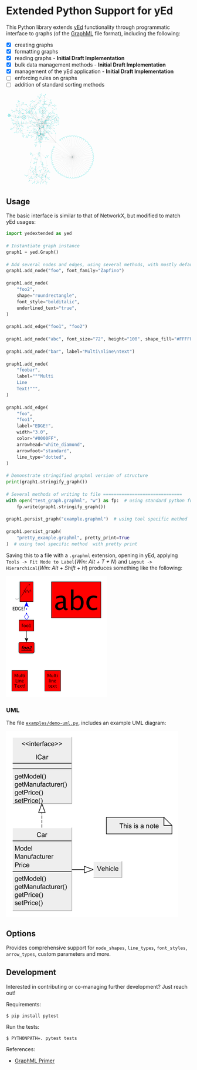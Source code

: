 # Extended Python Support for yEd 

This Python library extends [yEd](http://www.yworks.com/en/products_yed_about.html) functionality through programmatic interface to graphs (of the [GraphML](http://graphml.graphdrawingraph1.org/) file format), including the following:
- [x] creating graphs
- [x] formatting graphs
- [x] reading graphs  - **Initial Draft Implementation**
- [x] bulk data management methods  - **Initial Draft Implementation**
- [x] management of the yEd application - **Initial Draft Implementation**
- [ ] enforcing rules on graphs
- [ ] addition of standard sorting methods

![image](images/graph.gif)




## Usage
The basic interface is similar to that of NetworkX, but modified to match yEd usages:

```python
import yedextended as yed

# Instantiate graph instance
graph1 = yed.Graph()

# Add several nodes and edges, using several methods, with mostly default properties
graph1.add_node("foo", font_family="Zapfino")

graph1.add_node(
    "foo2",
    shape="roundrectangle",
    font_style="bolditalic",
    underlined_text="true",
)

graph1.add_edge("foo1", "foo2")

graph1.add_node("abc", font_size="72", height="100", shape_fill="#FFFFFF")

graph1.add_node("bar", label="Multi\nline\ntext")

graph1.add_node(
    "foobar",
    label="""Multi
    Line
    Text!""",
)

graph1.add_edge(
    "foo",
    "foo1",
    label="EDGE!",
    width="3.0",
    color="#0000FF",
    arrowhead="white_diamond",
    arrowfoot="standard",
    line_type="dotted",
)

# Demonstrate stringified graphml version of structure
print(graph1.stringify_graph())

# Several methods of writing to file ==============================
with open("test_graph.graphml", "w") as fp:  # using standard python functionality
    fp.write(graph1.stringify_graph())

graph1.persist_graph("example.graphml")  # using tool specific method

graph1.persist_graph(
    "pretty_example.graphml", pretty_print=True
)  # using tool specific method  with pretty print

```

Saving this to a file with a ``.graphml`` extension, opening in yEd, applying  ``Tools -> Fit Node to Label``(_Win: Alt + T + N_) and ``Layout -> Hierarchical``(_Win: Alt + Shift + H_) produces something like the following:

![SIMPLE GRAPH](images/example.png)


### UML
The file [``examples/demo-uml.py``](./examples/demo-uml.py), includes an example UML diagram:

![UML DIAGRAM](images/example-UML.png)

## Options

Provides comprehensive support for ``node_shapes``, ``line_types``, ``font_styles``, ``arrow_types``, custom parameters and more.

## Development

Interested in contributing or co-managing further development?  Just reach out!

Requirements:

    $ pip install pytest

Run the tests:

    $ PYTHONPATH=. pytest tests

References: 

+ [GraphML Primer](http://graphml.graphdrawingraph1.org/primer/graphml-primer.html)
